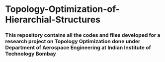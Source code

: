 # Topology-Optimization-of-Hierarchial-Structures
### This repository contains all the codes and files developed for a research project on Topology Optimization done under Department of Aerospace Engineering at Indian Institute of Technology Bombay



